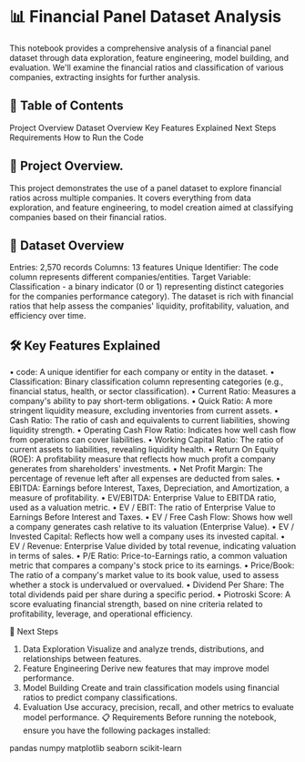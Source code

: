 # 📊 Financial Panel Dataset Analysis

This notebook provides a comprehensive analysis of a financial panel dataset through data exploration, feature engineering, model building, and evaluation. We'll examine the financial ratios and classification of various companies, extracting insights for further analysis.

## 📝 Table of Contents
Project Overview
Dataset Overview
Key Features Explained
Next Steps
Requirements
How to Run the Code

## 🧐 Project Overview.

This project demonstrates the use of a panel dataset to explore financial ratios across multiple companies. It covers everything from data exploration, and feature engineering, to model creation aimed at classifying companies based on their financial ratios.

## 📂 Dataset Overview

Entries: 2,570 records
Columns: 13 features
Unique Identifier: The code column represents different companies/entities.
Target Variable: Classification - a binary indicator (0 or 1) representing distinct categories for the companies  performance category).
The dataset is rich with financial ratios that help assess the companies' liquidity, profitability, valuation, and efficiency over time.

## 🛠️ Key Features Explained

•	code: A unique identifier for each company or entity in the dataset.
•	Classification: Binary classification column representing categories (e.g., financial status, health, or sector classification).
•	Current Ratio: Measures a company's ability to pay short-term obligations.
•	Quick Ratio: A more stringent liquidity measure, excluding inventories from current assets.
•	Cash Ratio: The ratio of cash and equivalents to current liabilities, showing liquidity strength.
•	Operating Cash Flow Ratio: Indicates how well cash flow from operations can cover liabilities.
•	Working Capital Ratio: The ratio of current assets to liabilities, revealing liquidity health.
•	Return On Equity (ROE): A profitability measure that reflects how much profit a company generates from shareholders' investments.
•	Net Profit Margin: The percentage of revenue left after all expenses are deducted from sales.
•	EBITDA: Earnings before Interest, Taxes, Depreciation, and Amortization, a measure of profitability.
•	EV/EBITDA: Enterprise Value to EBITDA ratio, used as a valuation metric.
•	EV / EBIT: The ratio of Enterprise Value to Earnings Before Interest and Taxes.
•	EV / Free Cash Flow: Shows how well a company generates cash relative to its valuation (Enterprise Value).
•	EV / Invested Capital: Reflects how well a company uses its invested capital.
•	EV / Revenue: Enterprise Value divided by total revenue, indicating valuation in terms of sales.
•	P/E Ratio: Price-to-Earnings ratio, a common valuation metric that compares a company's stock price to its earnings.
•	Price/Book: The ratio of a company's market value to its book value, used to assess whether a stock is undervalued or overvalued.
•	Dividend Per Share: The total dividends paid per share during a specific period.
•	Piotroski Score: A score evaluating financial strength, based on nine criteria related to profitability, leverage, and operational efficiency.

🧩 Next Steps
1. Data Exploration
Visualize and analyze trends, distributions, and relationships between features.
2. Feature Engineering
Derive new features that may improve model performance.
3. Model Building
Create and train classification models using financial ratios to predict company classifications.
4. Evaluation
Use accuracy, precision, recall, and other metrics to evaluate model performance.
📋 Requirements
Before running the notebook, ensure you have the following packages installed:

pandas
numpy
matplotlib
seaborn
scikit-learn
